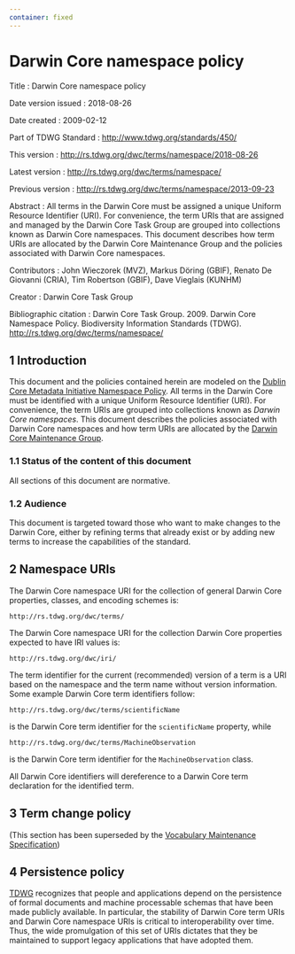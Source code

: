 ```yaml
---
container: fixed
---
```


# Darwin Core namespace policy

Title
: Darwin Core namespace policy

Date version issued
: 2018-08-26

Date created
: 2009-02-12

Part of TDWG Standard
: <http://www.tdwg.org/standards/450/>

This version
: <http://rs.tdwg.org/dwc/terms/namespace/2018-08-26>

Latest version
: <http://rs.tdwg.org/dwc/terms/namespace/>

Previous version
: <http://rs.tdwg.org/dwc/terms/namespace/2013-09-23>

Abstract
: All terms in the Darwin Core must be assigned a unique Uniform Resource Identifier (URI). For convenience, the term URIs that are assigned and managed by the Darwin Core Task Group are grouped into collections known as Darwin Core namespaces. This document describes how term URIs are allocated by the Darwin Core Maintenance Group and the policies associated with Darwin Core namespaces.

Contributors
: John Wieczorek (MVZ), Markus Döring (GBIF), Renato De Giovanni (CRIA), Tim Robertson (GBIF), Dave Vieglais (KUNHM)

Creator
: Darwin Core Task Group

Bibliographic citation
: Darwin Core Task Group. 2009. Darwin Core Namespace Policy. Biodiversity Information Standards (TDWG). <http://rs.tdwg.org/dwc/terms/namespace/>

## 1 Introduction

This document and the policies contained herein are modeled on the [Dublin Core Metadata Initiative Namespace Policy](http://dublincore.org/documents/2007/07/02/dcmi-namespace/). All terms in the Darwin Core must be identified with a unique Uniform Resource Identifier (URI). For convenience, the term URIs are grouped into collections known as _Darwin Core namespaces_. This document describes the policies associated with Darwin Core namespaces and how term URIs are allocated by the [Darwin Core Maintenance Group](http://www.tdwg.org/activities/darwincore/).

### 1.1 Status of the content of this document

All sections of this document are normative.

### 1.2 Audience

This document is targeted toward those who want to make changes to the Darwin Core, either by refining terms that already exist or by adding new terms to increase the capabilities of the standard.

## 2 Namespace URIs

The Darwin Core namespace URI for the collection of general Darwin Core properties, classes, and encoding schemes is:

```
http://rs.tdwg.org/dwc/terms/
```

The Darwin Core namespace URI for the collection Darwin Core properties expected to have IRI values is:

```
http://rs.tdwg.org/dwc/iri/
```

The term identifier for the current (recommended) version of a term is a URI based on the namespace and the term name without version information. Some example Darwin Core term identifiers follow:

```
http://rs.tdwg.org/dwc/terms/scientificName
```

is the Darwin Core term identifier for the `scientificName` property, while

```
http://rs.tdwg.org/dwc/terms/MachineObservation
```

is the Darwin Core term identifier for the `MachineObservation` class.

All Darwin Core identifiers will dereference to a Darwin Core term declaration for the identified term.

## 3 Term change policy

(This section has been superseded by the [Vocabulary Maintenance Specification](https://github.com/tdwg/vocab/blob/master/vms/maintenance-specification.md))

## 4 Persistence policy

[TDWG](https://www.tdwg.org/) recognizes that people and applications depend on the persistence of formal documents and machine processable schemas that have been made publicly available. In particular, the stability of Darwin Core term URIs and Darwin Core namespace URIs is critical to interoperability over time. Thus, the wide promulgation of this set of URIs dictates that they be maintained to support legacy applications that have adopted them.
